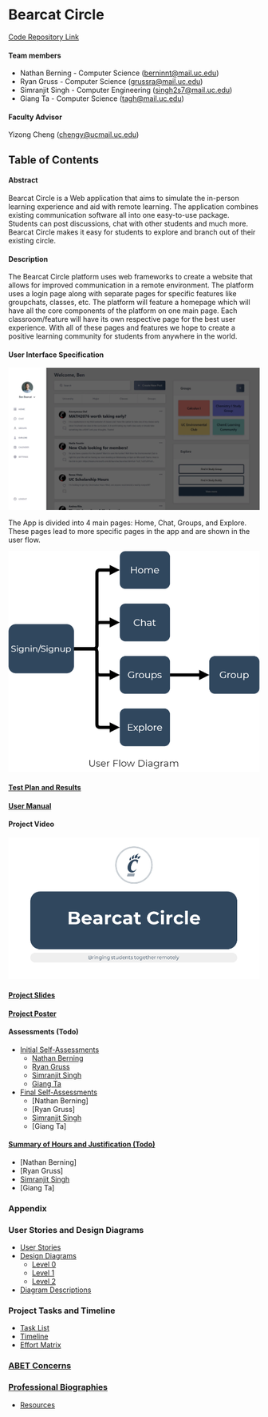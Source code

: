 # Bearcat Circle

[Code Repository Link](https://github.com/S1mS1ngh/bearcat-circle)

#### Team members
* Nathan Berning - Computer Science (berninnt@mail.uc.edu)
* Ryan Gruss - Computer Science (grussra@mail.uc.edu)
* Simranjit Singh - Computer Engineering (singh2s7@mail.uc.edu)
* Giang Ta - Computer Science (tagh@mail.uc.edu)

#### Faculty Advisor
Yizong Cheng (chengy@ucmail.uc.edu)

## Table of Contents

#### Abstract
Bearcat Circle is a Web application that aims to simulate the in-person learning experience and aid with remote 
learning. The application combines existing communication software all into one easy-to-use package. Students can post 
discussions, chat with other students and much more. Bearcat Circle makes it easy for students to explore and branch 
out of their existing circle.

#### Description
The Bearcat Circle platform uses web frameworks to create a website that allows for improved communication in a remote 
environment. The platform uses a login page along with separate pages for specific features like groupchats, classes, 
etc. The platform will feature a homepage which will have all the core components of the platform on one 
main page. Each classroom/feature will have its own respective page for the best user experience. With all of these 
pages and features we hope to create a positive learning community for students from anywhere in the world.

#### User Interface Specification
![Homepage Navigation](Resources/img/Homepage_navigation.png "Homepage Navigation")


The App is divided into 4 main pages: Home, Chat, Groups, and Explore. These pages lead to more specific pages in the 
app and are shown in the user flow.


![User Flow Diagram](Resources/img/user_flow.png "User Flow")
#### [Test Plan and Results](https://github.com/S1mS1ngh/senior-design/blob/master/Test-Plan.md)

#### [User Manual](https://github.com/S1mS1ngh/senior-design/blob/master/User-docs.md)

#### Project Video
[![Project Video](Resources/img/FinalPresentation.png "Project Video")](https://www.youtube.com/watch?v=iaMhk0MNMaY)

#### [Project Slides](https://mailuc-my.sharepoint.com/:p:/g/personal/singh2s7_mail_uc_edu/EV661Rpdl2JMjfhcG8rvtCgBSVnb7jVXbK0Uxi4Cccd_lg?e=rqJm1A)

#### [Project Poster](https://github.com/S1mS1ngh/senior-design/blob/master/Final_Materials/BearcatCirclePoster.pdf)

#### Assessments (Todo)
* [Initial Self-Assessments](https://github.com/S1mS1ngh/senior-design/tree/master/Individual_Capstone_Assessment/Initial)
    * [Nathan Berning](https://github.com/S1mS1ngh/senior-design/blob/master/Individual_Capstone_Assessment/Initial/Individual_Assessment_NathanBerning.md)
    * [Ryan Gruss](https://github.com/S1mS1ngh/senior-design/blob/master/Individual_Capstone_Assessment/Initial/IndividualCapstoneAssessment_RyanGruss.md)
    * [Simranjit Singh](https://github.com/S1mS1ngh/senior-design/blob/master/Individual_Capstone_Assessment/Initial/Individual_Assessment_SimSingh.md)
    * [Giang Ta](https://github.com/S1mS1ngh/senior-design/blob/master/Individual_Capstone_Assessment/Initial/Individual_Assessment_GiangTa.md)
* [Final Self-Assessments](https://github.com/S1mS1ngh/senior-design/tree/master/Individual_Capstone_Assessment/Final)
    * [Nathan Berning]
    * [Ryan Gruss]
    * [Simranjit Singh](https://github.com/S1mS1ngh/senior-design/blob/master/Individual_Capstone_Assessment/Final/Individual_Assessment_SimSingh.md)
    * [Giang Ta]

#### [Summary of Hours and Justification (Todo)](https://github.com/S1mS1ngh/senior-design-fall-2020/blob/master/Resources/Team_Hours)
* [Nathan Berning]
* [Ryan Gruss]
* [Simranjit Singh](https://github.com/S1mS1ngh/senior-design/blob/master/Resources/Team_Hours/SimSinghHours.md)
* [Giang Ta]

### Appendix

### User Stories and Design Diagrams
* [User Stories](https://github.com/S1mS1ngh/senior-design-fall-2020/blob/master/User_Stories.md)
* [Design Diagrams](https://github.com/S1mS1ngh/senior-design-fall-2020/tree/master/Design_Diagrams)
    * [Level 0](https://github.com/S1mS1ngh/senior-design-fall-2020/blob/master/Design_Diagrams/d0.png)
    * [Level 1](https://github.com/S1mS1ngh/senior-design-fall-2020/blob/master/Design_Diagrams/D1.png)
    * [Level 2](https://github.com/S1mS1ngh/senior-design-fall-2020/blob/master/Design_Diagrams/D2.png)
* [Diagram Descriptions](https://github.com/S1mS1ngh/senior-design-fall-2020/blob/master/Design_Diagrams/Diagram-Descriptions.md)

### Project Tasks and Timeline
* [Task List](https://github.com/S1mS1ngh/senior-design-fall-2020/blob/master/Tasklist.md)
* [Timeline](https://github.com/S1mS1ngh/senior-design-fall-2020/blob/master/Timeline.md)
* [Effort Matrix](https://github.com/S1mS1ngh/senior-design-fall-2020/blob/master/Effort-Matrix.pdf)

### [ABET Concerns](https://github.com/S1mS1ngh/senior-design-fall-2020/blob/master/Major-Constraints.md)

### [Professional Biographies](https://github.com/S1mS1ngh/senior-design-fall-2020/tree/master/Professional_Bio)

* [Resources](https://github.com/S1mS1ngh/senior-design-fall-2020/tree/master/Resources)
